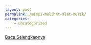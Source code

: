 ```yaml
---
layout: post
permalink: /mimpi-melihat-alat-musik/
categories:
    - Uncategorized
---
```


[Baca Selengkapnya](/07)